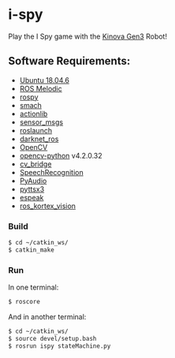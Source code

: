 # i-spy
Play the I Spy game with the [Kinova Gen3] Robot!

## Software Requirements:
- [Ubuntu 18.04.6]
- [ROS Melodic]
- [rospy]
- [smach]
- [actionlib]
- [sensor_msgs]
- [roslaunch]
- [darknet_ros]
- [OpenCV]
- [opencv-python] v4.2.0.32
- [cv_bridge]
- [SpeechRecognition]
- [PyAudio]
- [pyttsx3]
- [espeak]
- [ros_kortex_vision]

### Build

```sh
$ cd ~/catkin_ws/
$ catkin_make
```
### Run

In one terminal:
```sh
$ roscore
```
And in another terminal:
```sh
$ cd ~/catkin_ws/
$ source devel/setup.bash
$ rosrun ispy stateMachine.py
```


  [darknet_ros]: <https://github.com/leggedrobotics/darknet_ros>
  [OpenCV]: <https://docs.opencv.org/4.x/d7/d9f/tutorial_linux_install.html>
  [SpeechRecognition]: <https://pypi.org/project/SpeechRecognition/>
  [pyttsx3]: <https://pypi.org/project/pyttsx3/>
  [cv_bridge]: <http://wiki.ros.org/cv_bridge>
  [smach]: <http://wiki.ros.org/smach>
  [opencv-python]: <https://pypi.org/project/opencv-python/>
  [actionlib]: <http://wiki.ros.org/actionlib>
  [sensor_msgs]: <http://wiki.ros.org/sensor_msgs>
  [roslaunch]: <http://wiki.ros.org/roslaunch/API%20Usage>
  [rospy]: <http://wiki.ros.org/rospy>
  [ROS Melodic]: <http://wiki.ros.org/melodic/Installation/Ubuntu>
  [Ubuntu 18.04.6]: <https://releases.ubuntu.com/18.04/>
  [Kinova Gen3]: <https://www.kinovarobotics.com/product/gen3-robots>
  [ros_kortex_vision]: <https://github.com/Kinovarobotics/ros_kortex_vision>
  [espeak]: <http://espeak.sourceforge.net>
  [PyAudio]: <http://people.csail.mit.edu/hubert/pyaudio/#downloads>
